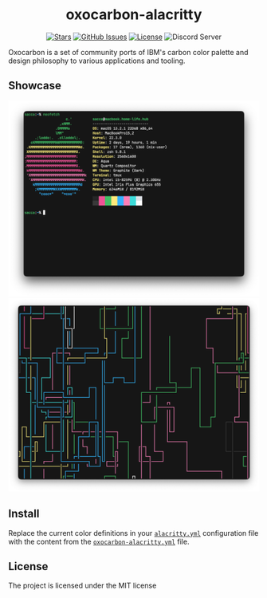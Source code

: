 <div align="center">

# oxocarbon-alacritty

</div>

<div align="center">

[![Stars](https://img.shields.io/github/stars/nyoom-engineering/oxocarbon?color=%23b66467&style=for-the-badge)](https://github.com/nyoom-engineering/oxocarbon/stargazers)
[![GitHub Issues](https://img.shields.io/github/issues/nyoom-engineering/oxocarbon?color=%238c977d&style=for-the-badge)](https://github.com/nyoom-engineering/oxocarbon/issues)
[![License](https://img.shields.io/github/license/nyoom-engineering/oxocarbon?color=%238da3b9&style=for-the-badge)](https://mit-license.org/)
![Discord Server](https://img.shields.io/discord/1050624267592663050?color=738adb&label=Discord&Color=white&style=for-the-badge)

</div>

Oxocarbon is a set of community ports of IBM's carbon color palette and design philosophy to various applications and tooling.

## Showcase

![neofetch](assets/neofetch.png)
![pipes-sh](assets/pipes-sh.png)

## Install

Replace the current color definitions in your [`alacritty.yml`](https://github.com/alacritty/alacritty#configuration) configuration file with the content from the [`oxocarbon-alacritty.yml`](https://github.com/nyoom-engineering/oxocarbon-alacritty/blob/main/oxocarbon-dark.yml) file.

## License

The project is licensed under the MIT license
